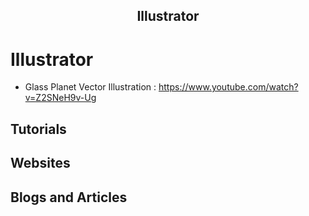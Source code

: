 <h2 align="center">Illustrator</h2>

# Illustrator

- Glass Planet Vector Illustration : https://www.youtube.com/watch?v=Z2SNeH9v-Ug 

## Tutorials

## Websites

## Blogs and Articles
